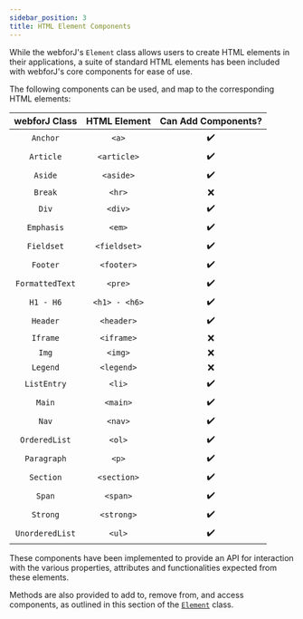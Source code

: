 ```yaml
---
sidebar_position: 3
title: HTML Element Components
---
```


While the webforJ's `Element` class allows users to create HTML elements in their applications, a suite of standard HTML elements has been included with webforJ's core components for ease of use. 

The following components can be used, and map to the corresponding HTML elements:


|webforJ Class|HTML Element|Can Add Components?|
|:--:|:--:|:--:|
|`Anchor`|`<a>`| ✔️ |
|`Article`|`<article>`| ✔️ |
|`Aside`|`<aside>`| ✔️ |
|`Break`|`<hr>`| ❌ |
|`Div`|`<div>`| ✔️ |
|`Emphasis`|`<em>`| ✔️ |
|`Fieldset`|`<fieldset>`| ✔️ |
|`Footer`|`<footer>`| ✔️ |
|`FormattedText`|`<pre>`| ✔️ |
|`H1 - H6`|`<h1> - <h6>`| ✔️ |
|`Header`|`<header>`| ✔️ |
|`Iframe`|`<iframe>`| ❌ |
|`Img`|`<img>`| ❌ |
|`Legend`|`<legend>`| ❌ |
|`ListEntry`|`<li>`| ✔️ |
|`Main`|`<main>`| ✔️ |
|`Nav`|`<nav>`| ✔️ |
|`OrderedList`|`<ol>`| ✔️ |
|`Paragraph`|`<p>`| ✔️ |
|`Section`|`<section>`| ✔️ |
|`Span`|`<span>`| ✔️ |
|`Strong`|`<strong>`| ✔️ |
|`UnorderedList`|`<ul>`| ✔️ |

These components have been implemented to provide an API for interaction with the various properties, attributes and functionalities expected from these elements. 

Methods are also provided to add to, remove from, and access components, as outlined in this section of the [`Element`](../elements.md#component-interaction) class. 